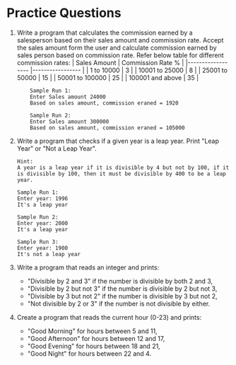 # Practice Questions
1. Write a program that calculates the commission earned by a salesperson based on their sales amount and commission rate. Accept the sales amount form the user and calculate commission earned by sales person based on commission rate. Refer below table for different commission rates:
    | Sales Amount     	| Commission Rate %	|
    |------------------	|-----------------	|
    | 1 to 10000       	|        3          |
    | 10001 to 25000   	|        8        	|
    | 25001 to 50000   	|        15       	|
    | 50001 to 100000  	|        25       	|
    | 100001 and above 	|        35       	|
    ```
        Sample Run 1:
        Enter Sales amount 24000
        Based on sales amount, commission eraned = 1920

        Sample Run 2:
        Enter Sales amount 300000
        Based on sales amount, commission eraned = 105000
    ```
2. Write a program that checks if a given year is a leap year. Print "Leap Year" or "Not a Leap Year". 

    ``` 
    Hint:
    A year is a leap year if it is divisible by 4 but not by 100, if it is divisible by 100, then it must be divisible by 400 to be a leap year.
    ```
    ```
    Sample Run 1:
    Enter year: 1996
    It's a leap year

    Sample Run 2:
    Enter year: 2000
    It's a leap year

    Sample Run 3:
    Enter year: 1900
    It's not a leap year
    ```
3. Write a program that reads an integer and prints:

    - "Divisible by 2 and 3" if the number is divisible by both 2 and 3,
    - "Divisible by 2 but not 3" if the number is divisible by 2 but not 3,
    - "Divisible by 3 but not 2" if the number is divisible by 3 but not 2,
    - "Not divisible by 2 or 3" if the number is not divisible by either.

4. Create a program that reads the current hour (0-23) and prints:

    - "Good Morning" for hours between 5 and 11,
    - "Good Afternoon" for hours between 12 and 17,
    - "Good Evening" for hours between 18 and 21,
    - "Good Night" for hours between 22 and 4.



   
